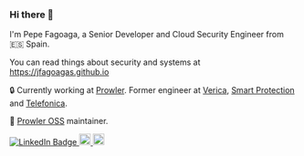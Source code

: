 ### Hi there 👋

I'm Pepe Fagoaga, a Senior Developer and Cloud Security Engineer from 🇪🇸 Spain.

You can read things about security and systems at https://jfagoagas.github.io

🔒  Currently working at [Prowler](https://prowler.com). Former engineer at [Verica](https://www.verica.io/), [Smart Protection](https://smartprotection.com) and [Telefonica](https://www.telefonica.com/es/).  

🔭 [Prowler OSS](https://github.com/prowler-cloud/prowler) maintainer.

<!--
**jfagoagas/jfagoagas** is a ✨ _special_ ✨ repository because its `README.md` (this file) appears on your GitHub profile.

Here are some ideas to get you started:

- 🔭 I’m currently working on ...
- 🌱 I’m currently learning ...
- 👯 I’m looking to collaborate on ...
- 🤔 I’m looking for help with ...
- 💬 Ask me about ...
- 📫 How to reach me: ...
- 😄 Pronouns: ...
- ⚡ Fun fact: ...
-->

<p>
   <a href="https://www.linkedin.com/in/jfagoagas/">
     <img src="https://img.shields.io/badge/-@jfagoagas-0077B5?style=flat-square&amp;labelColor=0077B5&amp;logo=LinkedIn&amp;link=https://www.linkedin.com/in/jfagoagas/" alt="LinkedIn Badge">
  </a>
   <a href="http://twitter.com/jfagoagas">
    <img height="20" src="https://img.shields.io/twitter/follow/jfagoagas?label=Twitter&logo=twitter&style=flat-square" />
  </a>
    <a href="https://github.com/jfagoagas">
    <img height="20" src="https://img.shields.io/github/followers/jfagoagas?label=follow&logo=github&style=flat-square" />
  </a>
</p>
